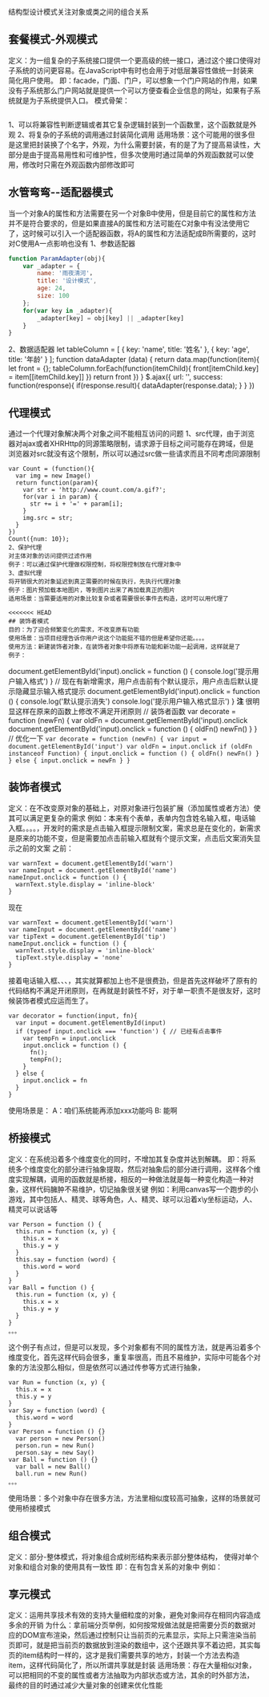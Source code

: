 结构型设计模式关注对象或类之间的组合关系
## 套餐模式-外观模式
定义：为一组复杂的子系统接口提供一个更高级的统一接口，通过这个接口使得对子系统的访问更容易。在JavaScript中有时也会用于对低层兼容性做统一封装来简化用户使用。
即：facade，门面、门户，可以想象一个门户网站的作用，如果没有子系统那么门户网站就是提供一个可以方便查看企业信息的网址，如果有子系统就是为子系统提供入口。
模式骨架：
```javascript

```
1、可以将兼容性判断逻辑或者其它复杂逻辑封装到一个函数里，这个函数就是外观
2、将复杂的子系统的调用通过封装简化调用
适用场景：这个可能用的很多但是这里把封装换了个名字，外观，为什么需要封装，有的是了为了提高易读性，大部分是由于提高易用性和可维护性，但多次使用时通过简单的外观函数就可以使用，修改时只需在外观函数内部修改即可
## 水管弯弯--适配器模式
当一个对象A的属性和方法需要在另一个对象B中使用，但是目前它的属性和方法并不是符合要求的，但是如果直接A的属性和方法可能在C对象中有没法使用它了，这时候可以引入一个适配器函数，将A的属性和方法适配成B所需要的，这时对C使用A一点影响也没有
1、参数适配器
```javascript
function ParamAdapter(obj){
    var _adapter = {
        name: '雨夜清河'，
        title: '设计模式',
        age: 24,
        size: 100
    };
    for(var key in _adapter){
        _adapter[key] = obj[key] || _adapter[key]
    }
}
```
2、数据适配器
let tableColumn = [
    {
        key: 'name',
        title: '姓名'
    },
    {
        key: 'age',
        title: '年龄'
    }
];
function dataAdapter (data) {
    return data.map(function(item){
        let front = {};
        tableColumn.forEach(function(itemChild){
            front[itemChild.key] = item[[itemChild.key]]
        })
        return front
    })
}
$.ajax({
    url: '',
    success: function(response){
        if(response.result){
            dataAdapter(response.data);
        }
    }
})
## 代理模式
通过一个代理对象解决两个对象之间不能相互访问的问题
1、src代理，由于浏览器对ajax或者XHRHttp的同源策略限制，请求源于目标之间可能存在跨域，但是浏览器对src就没有这个限制，所以可以通过src做一些请求而且不同考虑同源限制
```
var Count = (function(){
  var img = new Image()
  return function(param){
    var str = 'http://www.count.com/a.gif?';
    for(var i in param) {
      str += i + '=' + param[i];
    }
    img.src = str;
  }
})
Count({num: 10});
2、保护代理
对主体对象的访问提供过滤作用
例子：可以通过保护代理做权限控制，将权限控制放在代理对象中
3、虚拟代理
将开销很大的对象延迟到真正需要的时候在执行，先执行代理对象
例子：图片预加载本地图片，等到图片出来了再加载真正的图片
适用场景：当需要适用的对象比较复杂或者需要很长事件去构造，这时可以用代理了

<<<<<<< HEAD
## 装饰者模式
目的：为了迎合频繁变化的需求，不改变原有功能
使用场景：当项目经理告诉你用户说这个功能挺不错的但是希望你还能。。。。
使用方法：新建装饰者对象，在装饰者对象中将原有功能和新功能一起调用，这样就是了
例子：
```
document.getElementById('input).onclick = function () {
  console.log('提示用户输入格式')
}
// 现在有新增需求，用户点击前有个默认提示，用户点击后默认提示隐藏显示输入格式提示
document.getElementById('input).onclick = function () {
  console.log('默认提示消失')
  console.log('提示用户输入格式显示')
}
**注** 很明显这样在原来的函数上修改不满足开闭原则
// 装饰者函数
var decorate = function (newFn) {
  var oldFn = document.getElementById('input).onclick
  document.getElementById('input).onclick = function () {
    oldFn()
    newFn()
  }
}
// 优化一下
`
  var decorate = function (newFn) {
    var input = document.getElementById('input')
    var oldFn = input.onclick
    if (oldFn instanceof Function) {
      input.onclick = function () {
        oldFn()
        newFn()
      }
    } else {
      input.onclick = newFn
    }
  }
`
##  装饰者模式

定义：在不改变原对象的基础上，对原对象进行包装扩展（添加属性或者方法）使其可以满足更复杂的需求
例如：本来有个表单，表单内包含姓名输入框，电话输入框。。。。，开发时的需求是点击输入框提示限制文案，需求总是在变化的，新需求是原来的功能不变，但是需要加点击前输入框就有个提示文案，点击后文案消失显示之前的文案
之前：
```
var warnText = document.getElementById('warn')
var nameInput = document.getElementById('name')
nameInput.onclick = function () {
  warnText.style.display = 'inline-block'
}
```
现在
```
var warnText = document.getElementById('warn')
var nameInput = document.getElementById('name')
var tipText = document.getElementById('tip')
nameInput.onclick = function () {
  warnText.style.display = 'inline-block'
  tipText.style.display = 'none'
}

```
接着电话输入框、、、，其实就算都加上也不是很费劲，但是首先这样破坏了原有的代码结构不满足开闭原则，在再就是封装性不好，对于单一职责不是很友好，这时候装饰者模式应运而生了。
```
var decorator = function(input, fn){
  var input = document.getElementById(input)
  if (typeof input.onclick === 'function') { // 已经有点击事件
    var tempFn = input.onclick
    input.onclick = function () {
      fn();
      tempFn();
    }
  } else {
    input.onclick = fn
  }
}
```
使用场景是：
 A：咱们系统能再添加xxx功能吗
 B: 能啊
## 桥接模式
定义：在系统沿着多个维度变化的同时，不增加其复杂度并达到解耦。
即：将系统多个维度变化的部分进行抽象提取，然后对抽象后的部分进行调用，这样各个维度实现解耦，调用的函数就是桥接，相反的一种做法就是每一种变化构造一种对象，这样代码臃肿不易维护，切记抽象很关键
例如：利用canvas写一个跑步的小游戏，其中包括人、精灵、球等角色，人、精灵、球可以沿着x\y坐标运动，人、精灵可以说话等
```
var Person = function () {
  this.run = function (x, y) {
    this.x = x
    this.y = y
  }
  this.say = function (word) {
    this.word = word
  }
}
var Ball = function () {
  this.run = function (x, y) {
    this.x = x
    this.y = y
  }
}
。。。
```
这个例子有点过，但是可以发现，多个对象都有不同的属性方法，就是再沿着多个维度变化，首先这样代码会很多，重复率很高，而且不易维护，实际中可能各个对象的方法没那么相似，但是依然可以通过传参等方式进行抽象，
```
var Run = function (x, y) {
  this.x = x
  this.y = y
}
var Say = function (word) {
  this.word = word
}
var Person = function () {}
  var person = new Person()
  person.run = new Run()
  person.say = new Say()
var Ball = function () {}
  var ball = new Ball()
  ball.run = new Run()
。。。
```
使用场景：多个对象中存在很多方法，方法里相似度较高可抽象，这样的场景就可使用桥接模式
## 组合模式
定义：部分-整体模式，将对象组合成树形结构来表示部分整体结构， 使得对单个对象和组合对象的使用具有一致性
即：在有包含关系的对象中
例如：
## 享元模式
定义：运用共享技术有效的支持大量细粒度的对象，避免对象间存在相同内容造成多余的开销
为什么：拿前端分页举例，如何按常规做法就是把需要分页的数据对应的DOM宣布渲染，然后通过控制只让当前页的元素显示，实际上只需渲染当前页即可，就是把当前页的数据放到渲染的数组中，这个还跟共享不着边把，其实每页的item结构时一样的，这才是我们需要共享的地方，封装一个方法去构造item，这样代码简化了，所以所谓共享就是封装
适用场景：存在大量相似对象，可以把相同的不变的属性或者方法抽取为内部状态或方法，其余的时外部方法， 最终的目的时通过减少大量对象的创建来优化性能